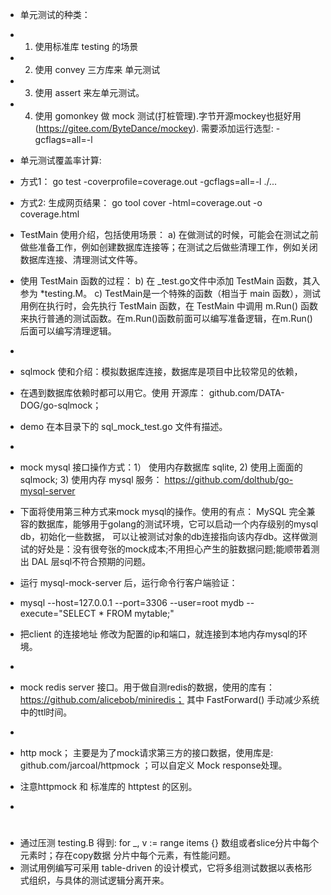 * 单元测试的种类：
* 1. 使用标准库 testing 的场景
* 2. 使用 convey 三方库来 单元测试
* 3. 使用 assert 来左单元测试。
* 4. 使用 gomonkey 做 mock 测试(打桩管理).字节开源mockey也挺好用(https://gitee.com/ByteDance/mockey).  需要添加运行选型: -gcflags=all=-l

* 单元测试覆盖率计算:
* 方式1： go test -coverprofile=coverage.out -gcflags=all=-l ./...
* 方式2: 生成网页结果： go tool cover -html=coverage.out -o coverage.html 

* TestMain 使用介绍，包括使用场景：
  a) 在做测试的时候，可能会在测试之前做些准备工作，例如创建数据库连接等；在测试之后做些清理工作，例如关闭数据库连接、清理测试文件等。
* 使用 TestMain 函数的过程：
  b) 在 _test.go文件中添加 TestMain 函数，其入参为 *testing.M。
  c) TestMain是一个特殊的函数（相当于 main 函数），测试用例在执行时，会先执行 TestMain 函数，在 TestMain 中调用 m.Run() 函数来执行普通的测试函数。在m.Run()函数前面可以编写准备逻辑，在m.Run()后面可以编写清理逻辑。

*
* sqlmock 使和介绍：模拟数据库连接，数据库是项目中比较常见的依赖，
* 在遇到数据库依赖时都可以用它。使用 开源库：  github.com/DATA-DOG/go-sqlmock； 
* demo 在本目录下的 sql_mock_test.go 文件有描述。
* 

* mock mysql 接口操作方式：1） 使用内存数据库 sqlite, 2) 使用上面面的sqlmock; 3) 使用内存 mysql 服务： https://github.com/dolthub/go-mysql-server 
* 下面将使用第三种方式来mock mysql的操作。使用的有点： MySQL 完全兼容的数据库，能够用于golang的测试环境，它可以启动一个内存级别的mysql db，初始化一些数据， 可以让被测试对象的db连接指向该内存db。这样做测试的好处是：没有很夸张的mock成本;不用担心产生的脏数据问题;能顺带着测出 DAL 层sql不符合预期的问题。
*  运行 mysql-mock-server 后，运行命令行客户端验证：  
*  mysql --host=127.0.0.1 --port=3306 --user=root mydb --execute="SELECT * FROM mytable;"
*  把client 的连接地址 修改为配置的ip和端口，就连接到本地内存mysql的环境。
*  
* mock redis server 接口。用于做自测redis的数据，使用的库有：https://github.com/alicebob/miniredis；  其中 FastForward() 手动减少系统中的ttl时间。
* 
* http mock； 主要是为了mock请求第三方的接口数据，使用库是: github.com/jarcoal/httpmock ；可以自定义 Mock response处理。  
* 注意httpmock 和 标准库的 httptest 的区别。
* 

#

* 通过压测 testing.B 得到: for _, v := range items {} 数组或者slice分片中每个元素时；存在copy数据 分片中每个元素，有性能问题。
* 测试用例编写可采用 table-driven 的设计模式，它将多组测试数据以表格形式组织，与具体的测试逻辑分离开来。
